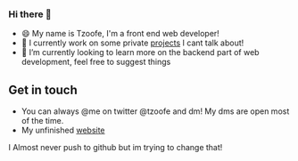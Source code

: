 ### Hi there 👋
- 😄 My name is Tzoofe, I'm a front end web developer!
- 🔭 I currently work on some private [projects](https://boofskateboards.com) I cant talk about!
- 🌱 I’m currently looking to learn more on the backend part of web development, feel free to suggest things

## Get in touch
- You can always @me on twitter @tzoofe and dm! My dms are open most of the time.
- My unfinished [website](https://tzoofe.dev)

I Almost never push to github but im trying to change that!

